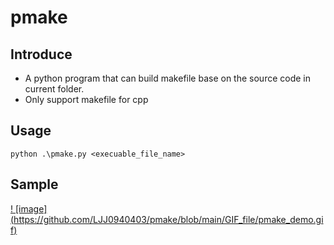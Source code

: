 # pmake

## Introduce
- A python program that can build makefile base on the source code in current folder.
- Only support makefile for cpp

## Usage
```shell
python .\pmake.py <execuable_file_name>
```
## Sample

[! [image] (https://github.com/LJJ0940403/pmake/blob/main/GIF_file/pmake_demo.gif)](https://github.com/LJJ0940403/pmake/blob/main/GIF_file/pmake_demo.gif)
